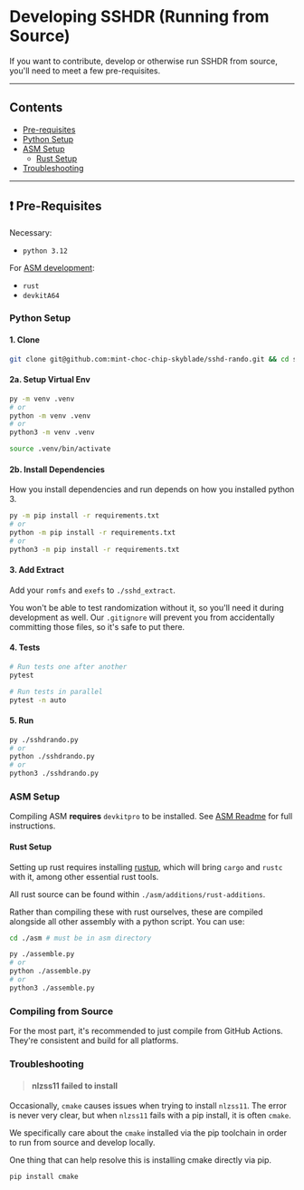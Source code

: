 # Developing SSHDR (Running from Source)

If you want to contribute, develop or otherwise run SSHDR from source, you'll need to meet a few pre-requisites.


<hr />

## Contents

- [Pre-requisites](#️-pre-requisites)
- [Python Setup](#python-setup)
- [ASM Setup](#asm-setup)
  - [Rust Setup](#rust-setup)
- [Troubleshooting](#troubleshooting)

<hr />


## ❗️ Pre-Requisites

Necessary:
- `python 3.12`

For [ASM development](#asm-setup):
- `rust`
- `devkitA64`

### Python Setup

#### 1. Clone

```sh
git clone git@github.com:mint-choc-chip-skyblade/sshd-rando.git && cd sshd-rando
```

#### 2a. Setup Virtual Env

```sh
py -m venv .venv
# or
python -m venv .venv
# or
python3 -m venv .venv

source .venv/bin/activate
```

#### 2b. Install Dependencies

How you install dependencies and run depends on how you installed python 3.

```sh
py -m pip install -r requirements.txt
# or
python -m pip install -r requirements.txt
# or
python3 -m pip install -r requirements.txt
```

#### 3. Add Extract

Add your `romfs` and `exefs` to `./sshd_extract`.

You won't be able to test randomization without it, so you'll need it during development as well. Our `.gitignore` will prevent you from accidentally committing those files, so it's safe to put there.

#### 4. Tests

```sh
# Run tests one after another
pytest

# Run tests in parallel
pytest -n auto
```

#### 5. Run

```sh
py ./sshdrando.py
# or
python ./sshdrando.py
# or
python3 ./sshdrando.py
```

### ASM Setup

Compiling ASM **requires** `devkitpro` to be installed. See [ASM Readme](../asm/README.md) for full instructions.


#### Rust Setup

Setting up rust requires installing [rustup](https://rustup.rs/), which will bring `cargo` and `rustc` with it, among other essential rust tools.

All rust source can be found within `./asm/additions/rust-additions`.

Rather than compiling these with rust ourselves, these are compiled alongside all other assembly with a python script. You can use:

```sh
cd ./asm # must be in asm directory

py ./assemble.py
# or 
python ./assemble.py
# or
python3 ./assemble.py
```


### Compiling from Source

For the most part, it's recommended to just compile from GitHub Actions. They're consistent and build for all platforms.


### Troubleshooting

> #### nlzss11 failed to install

Occasionally, `cmake` causes issues when trying to install `nlzss11`. The error is never very clear, but when `nlzss11` fails with a pip install, it is often `cmake`.

We specifically care about the `cmake` installed via the pip toolchain in order to run from source and develop locally.

One thing that can help resolve this is installing cmake directly via pip.

```sh
pip install cmake
```
